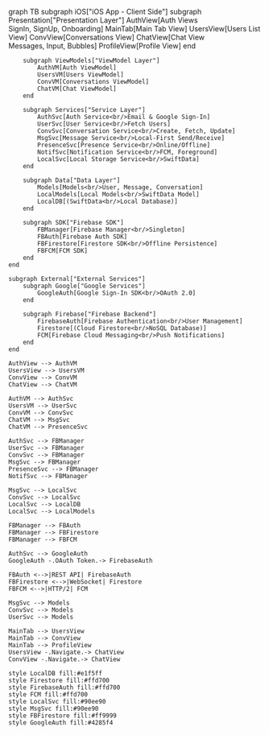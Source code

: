 graph TB
    subgraph iOS["iOS App - Client Side"]
        subgraph Presentation["Presentation Layer"]
            AuthView[Auth Views<br/>SignIn, SignUp, Onboarding]
            MainTab[Main Tab View]
            UsersView[Users List View]
            ConvView[Conversations View]
            ChatView[Chat View<br/>Messages, Input, Bubbles]
            ProfileView[Profile View]
        end
        
        subgraph ViewModels["ViewModel Layer"]
            AuthVM[Auth ViewModel]
            UsersVM[Users ViewModel]
            ConvVM[Conversations ViewModel]
            ChatVM[Chat ViewModel]
        end
        
        subgraph Services["Service Layer"]
            AuthSvc[Auth Service<br/>Email & Google Sign-In]
            UserSvc[User Service<br/>Fetch Users]
            ConvSvc[Conversation Service<br/>Create, Fetch, Update]
            MsgSvc[Message Service<br/>Local-First Send/Receive]
            PresenceSvc[Presence Service<br/>Online/Offline]
            NotifSvc[Notification Service<br/>FCM, Foreground]
            LocalSvc[Local Storage Service<br/>SwiftData]
        end
        
        subgraph Data["Data Layer"]
            Models[Models<br/>User, Message, Conversation]
            LocalModels[Local Models<br/>SwiftData Model]
            LocalDB[(SwiftData<br/>Local Database)]
        end
        
        subgraph SDK["Firebase SDK"]
            FBManager[Firebase Manager<br/>Singleton]
            FBAuth[Firebase Auth SDK]
            FBFirestore[Firestore SDK<br/>Offline Persistence]
            FBFCM[FCM SDK]
        end
    end
    
    subgraph External["External Services"]
        subgraph Google["Google Services"]
            GoogleAuth[Google Sign-In SDK<br/>OAuth 2.0]
        end
        
        subgraph Firebase["Firebase Backend"]
            FirebaseAuth[Firebase Authentication<br/>User Management]
            Firestore[(Cloud Firestore<br/>NoSQL Database)]
            FCM[Firebase Cloud Messaging<br/>Push Notifications]
        end
    end
    
    AuthView --> AuthVM
    UsersView --> UsersVM
    ConvView --> ConvVM
    ChatView --> ChatVM
    
    AuthVM --> AuthSvc
    UsersVM --> UserSvc
    ConvVM --> ConvSvc
    ChatVM --> MsgSvc
    ChatVM --> PresenceSvc
    
    AuthSvc --> FBManager
    UserSvc --> FBManager
    ConvSvc --> FBManager
    MsgSvc --> FBManager
    PresenceSvc --> FBManager
    NotifSvc --> FBManager
    
    MsgSvc --> LocalSvc
    ConvSvc --> LocalSvc
    LocalSvc --> LocalDB
    LocalSvc --> LocalModels
    
    FBManager --> FBAuth
    FBManager --> FBFirestore
    FBManager --> FBFCM
    
    AuthSvc --> GoogleAuth
    GoogleAuth -.OAuth Token.-> FirebaseAuth
    
    FBAuth <-->|REST API| FirebaseAuth
    FBFirestore <-->|WebSocket| Firestore
    FBFCM <-->|HTTP/2| FCM
    
    MsgSvc --> Models
    ConvSvc --> Models
    UserSvc --> Models
    
    MainTab --> UsersView
    MainTab --> ConvView
    MainTab --> ProfileView
    UsersView -.Navigate.-> ChatView
    ConvView -.Navigate.-> ChatView
    
    style LocalDB fill:#e1f5ff
    style Firestore fill:#ffd700
    style FirebaseAuth fill:#ffd700
    style FCM fill:#ffd700
    style LocalSvc fill:#90ee90
    style MsgSvc fill:#90ee90
    style FBFirestore fill:#ff9999
    style GoogleAuth fill:#4285f4